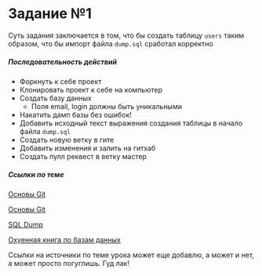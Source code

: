 # Задание №1

Суть задания заключается в том, что бы создать таблицу `users` таким образом, что бы импорт файла `dump.sql` сработал корректно


##### Последовательность действий

- Форкнуть к себе проект
- Клонировать проект к себе на компьютер
- Создать базу данных
    - Поля email, login должны быть уникальными
- Накатить дамп базы без ошибок!
- Добавить исходный текст выражения создания таблицы в начало файла `dump.sql`
- Создать новую ветку в гите 
- Добавить изменения и залить на гитхаб
- Создать пулл реквест в ветку мастер


##### Ссылки по теме

[Основы Git](https://git-scm.com/book/ru/v2/%D0%9E%D1%81%D0%BD%D0%BE%D0%B2%D1%8B-Git-%D0%97%D0%B0%D0%BF%D0%B8%D1%81%D1%8C-%D0%B8%D0%B7%D0%BC%D0%B5%D0%BD%D0%B5%D0%BD%D0%B8%D0%B9-%D0%B2-%D1%80%D0%B5%D0%BF%D0%BE%D0%B7%D0%B8%D1%82%D0%BE%D1%80%D0%B8%D0%B9)

[Основы Git](https://git-scm.com/book/ru/v2/%D0%9E%D1%81%D0%BD%D0%BE%D0%B2%D1%8B-Git-%D0%A0%D0%B0%D0%B1%D0%BE%D1%82%D0%B0-%D1%81-%D1%83%D0%B4%D0%B0%D0%BB%D1%91%D0%BD%D0%BD%D1%8B%D0%BC%D0%B8-%D1%80%D0%B5%D0%BF%D0%BE%D0%B7%D0%B8%D1%82%D0%BE%D1%80%D0%B8%D1%8F%D0%BC%D0%B8)

[SQL Dump](https://www.postgresql.org/docs/9.1/backup-dump.html)

[Охуенная книга по базам данных](https://www.ozon.ru/context/detail/id/19383907/)


Ссылки на источники по теме урока может еще добавлю, а может и нет, а может просто погуглишь. Гуд лак!
